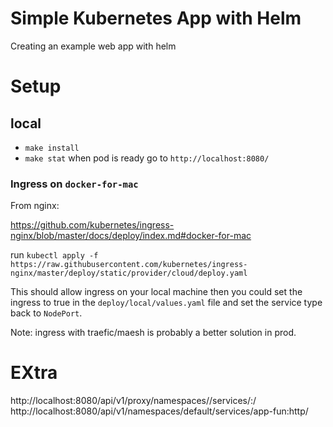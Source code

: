 # Simple Kubernetes App with Helm

Creating an example web app with helm

# Setup

## local

- `make install`
- `make stat` when pod is ready go to `http://localhost:8080/`


### Ingress on `docker-for-mac`

From nginx:

https://github.com/kubernetes/ingress-nginx/blob/master/docs/deploy/index.md#docker-for-mac

run `kubectl apply -f https://raw.githubusercontent.com/kubernetes/ingress-nginx/master/deploy/static/provider/cloud/deploy.yaml`

This should allow ingress on your local machine then you could set the ingress
to true in the `deploy/local/values.yaml` file and set the service type back to
`NodePort`.


Note: ingress with traefic/maesh is probably a better solution in prod.


# EXtra

http://localhost:8080/api/v1/proxy/namespaces/<NAMESPACE>/services/<SERVICE-NAME>:<PORT-NAME>/
http://localhost:8080/api/v1/namespaces/default/services/app-fun:http/
